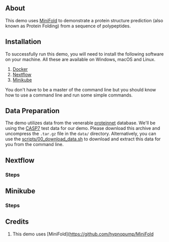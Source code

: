 ## About
This demo uses [MiniFold](https://github.com/hypnopump/MiniFold) to demonstrate
a protein structure prediction (also known as Protein Folding) from a sequence
of polypeptides.

## Installation
To successfully run this demo, you will need to install the following software
on your machine. All these are available on Windows, macOS and Linux.

1. [Docker](https://docs.docker.com/get-docker/)
2. [Nextflow](https://www.nextflow.io/)
3. [Minikube](https://minikube.sigs.k8s.io/docs/start/)

You don't have to be a master of the command line but you should know how to
use a command line and run some simple commands.

## Data Preparation
The demo utilizes data from the venerable
[proteinnet](https://github.com/aqlaboratory/proteinnet) database. We'll be
using the
[CASP7](https://sharehost.hms.harvard.edu/sysbio/alquraishi/proteinnet/human_readable/casp7.tar.gz)
test data for our demo. Please download this archive and uncompress the
`.tar.gz` file in the `data/` directory. Alternatively, you can use the
[scripts/00_download_data.sh](scripts/00_download_data.sh) to download and
extract this data for you from the command line.

## Nextflow
### Steps


## Minikube
### Steps

## Credits
1. This demo uses [MiniFold](https://github.com/hypnopump/MiniFold

